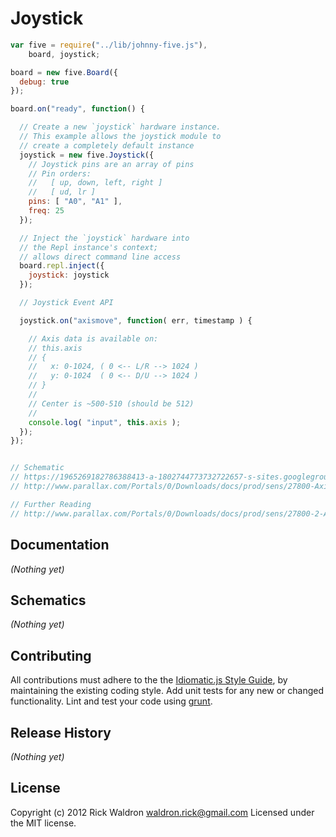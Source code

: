 # Joystick

```javascript
var five = require("../lib/johnny-five.js"),
    board, joystick;

board = new five.Board({
  debug: true
});

board.on("ready", function() {

  // Create a new `joystick` hardware instance.
  // This example allows the joystick module to
  // create a completely default instance
  joystick = new five.Joystick({
    // Joystick pins are an array of pins
    // Pin orders:
    //   [ up, down, left, right ]
    //   [ ud, lr ]
    pins: [ "A0", "A1" ],
    freq: 25
  });

  // Inject the `joystick` hardware into
  // the Repl instance's context;
  // allows direct command line access
  board.repl.inject({
    joystick: joystick
  });

  // Joystick Event API

  joystick.on("axismove", function( err, timestamp ) {

    // Axis data is available on:
    // this.axis
    // {
    //   x: 0-1024, ( 0 <-- L/R --> 1024 )
    //   y: 0-1024  ( 0 <-- D/U --> 1024 )
    // }
    //
    // Center is ~500-510 (should be 512)
    //
    console.log( "input", this.axis );
  });
});


// Schematic
// https://1965269182786388413-a-1802744773732722657-s-sites.googlegroups.com/site/parallaxinretailstores/home/2-axis-joystick/Joystick-6.png
// http://www.parallax.com/Portals/0/Downloads/docs/prod/sens/27800-Axis%20JoyStick_B%20Schematic.pdf

// Further Reading
// http://www.parallax.com/Portals/0/Downloads/docs/prod/sens/27800-2-AxisJoystick-v1.2.pdf

```

## Documentation

_(Nothing yet)_


## Schematics

_(Nothing yet)_



## Contributing
All contributions must adhere to the the [Idiomatic.js Style Guide](https://github.com/rwldrn/idiomatic.js),
by maintaining the existing coding style. Add unit tests for any new or changed functionality. Lint and test your code using [grunt](https://github.com/cowboy/grunt).

## Release History
_(Nothing yet)_

## License
Copyright (c) 2012 Rick Waldron <waldron.rick@gmail.com>
Licensed under the MIT license.

